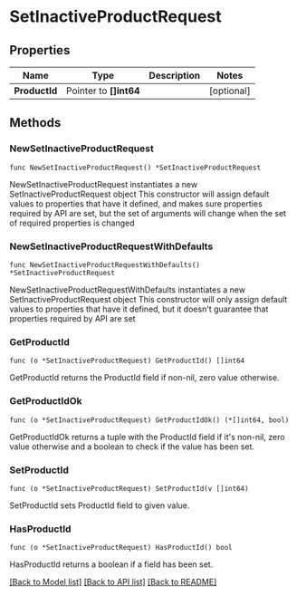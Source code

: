 # SetInactiveProductRequest

## Properties

Name | Type | Description | Notes
------------ | ------------- | ------------- | -------------
**ProductId** | Pointer to **[]int64** |  | [optional] 

## Methods

### NewSetInactiveProductRequest

`func NewSetInactiveProductRequest() *SetInactiveProductRequest`

NewSetInactiveProductRequest instantiates a new SetInactiveProductRequest object
This constructor will assign default values to properties that have it defined,
and makes sure properties required by API are set, but the set of arguments
will change when the set of required properties is changed

### NewSetInactiveProductRequestWithDefaults

`func NewSetInactiveProductRequestWithDefaults() *SetInactiveProductRequest`

NewSetInactiveProductRequestWithDefaults instantiates a new SetInactiveProductRequest object
This constructor will only assign default values to properties that have it defined,
but it doesn't guarantee that properties required by API are set

### GetProductId

`func (o *SetInactiveProductRequest) GetProductId() []int64`

GetProductId returns the ProductId field if non-nil, zero value otherwise.

### GetProductIdOk

`func (o *SetInactiveProductRequest) GetProductIdOk() (*[]int64, bool)`

GetProductIdOk returns a tuple with the ProductId field if it's non-nil, zero value otherwise
and a boolean to check if the value has been set.

### SetProductId

`func (o *SetInactiveProductRequest) SetProductId(v []int64)`

SetProductId sets ProductId field to given value.

### HasProductId

`func (o *SetInactiveProductRequest) HasProductId() bool`

HasProductId returns a boolean if a field has been set.


[[Back to Model list]](../README.md#documentation-for-models) [[Back to API list]](../README.md#documentation-for-api-endpoints) [[Back to README]](../README.md)


